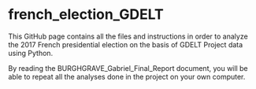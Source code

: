 # french_election_GDELT
This GitHub page contains all the files and instructions in order to analyze the 2017 French presidential election on the basis of GDELT Project data using Python. 

By reading the BURGHGRAVE_Gabriel_Final_Report document, you will be able to repeat all the analyses done in the project on your own computer. 
